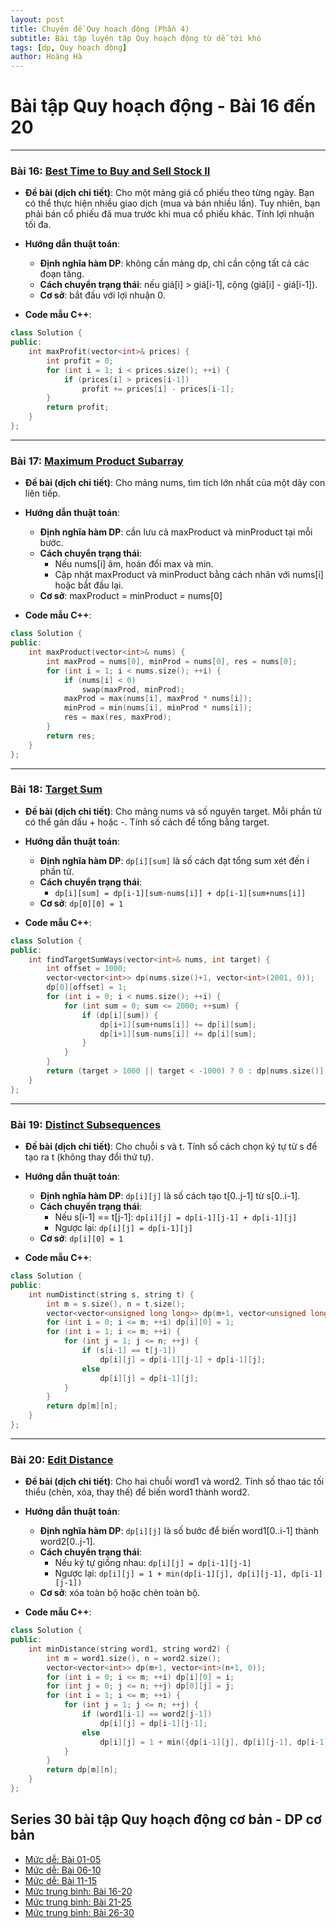 ```yaml
---
layout: post
title: Chuyên đề Quy hoạch động (Phần 4)
subtitle: Bài tập luyện tập Quy hoạch động từ dễ tới khó
tags: [dp, Quy hoạch động]
author: Hoàng Hà
---
```


# Bài tập Quy hoạch động - Bài 16 đến 20

---

### Bài 16: [Best Time to Buy and Sell Stock II](https://leetcode.com/problems/best-time-to-buy-and-sell-stock-ii/)

- **Đề bài (dịch chi tiết)**:
  Cho một mảng giá cổ phiếu theo từng ngày. Bạn có thể thực hiện nhiều giao dịch (mua và bán nhiều lần). Tuy nhiên, bạn phải bán cổ phiếu đã mua trước khi mua cổ phiếu khác. Tính lợi nhuận tối đa.

- **Hướng dẫn thuật toán**:
  - **Định nghĩa hàm DP**: không cần mảng dp, chỉ cần cộng tất cả các đoạn tăng.
  - **Cách chuyển trạng thái**: nếu giá[i] > giá[i-1], cộng (giá[i] - giá[i-1]).
  - **Cơ sở**: bắt đầu với lợi nhuận 0.

- **Code mẫu C++**:
```cpp
class Solution {
public:
    int maxProfit(vector<int>& prices) {
        int profit = 0;
        for (int i = 1; i < prices.size(); ++i) {
            if (prices[i] > prices[i-1])
                profit += prices[i] - prices[i-1];
        }
        return profit;
    }
};
```

---

### Bài 17: [Maximum Product Subarray](https://leetcode.com/problems/maximum-product-subarray/)

- **Đề bài (dịch chi tiết)**:
  Cho mảng nums, tìm tích lớn nhất của một dãy con liên tiếp.

- **Hướng dẫn thuật toán**:
  - **Định nghĩa hàm DP**: cần lưu cả maxProduct và minProduct tại mỗi bước.
  - **Cách chuyển trạng thái**:
    - Nếu nums[i] âm, hoán đổi max và min.
    - Cập nhật maxProduct và minProduct bằng cách nhân với nums[i] hoặc bắt đầu lại.
  - **Cơ sở**: maxProduct = minProduct = nums[0]

- **Code mẫu C++**:
```cpp
class Solution {
public:
    int maxProduct(vector<int>& nums) {
        int maxProd = nums[0], minProd = nums[0], res = nums[0];
        for (int i = 1; i < nums.size(); ++i) {
            if (nums[i] < 0)
                swap(maxProd, minProd);
            maxProd = max(nums[i], maxProd * nums[i]);
            minProd = min(nums[i], minProd * nums[i]);
            res = max(res, maxProd);
        }
        return res;
    }
};
```

---

### Bài 18: [Target Sum](https://leetcode.com/problems/target-sum/)

- **Đề bài (dịch chi tiết)**:
  Cho mảng nums và số nguyên target. Mỗi phần tử có thể gán dấu + hoặc -. Tính số cách để tổng bằng target.

- **Hướng dẫn thuật toán**:
  - **Định nghĩa hàm DP**: `dp[i][sum]` là số cách đạt tổng sum xét đến i phần tử.
  - **Cách chuyển trạng thái**:
    - `dp[i][sum] = dp[i-1][sum-nums[i]] + dp[i-1][sum+nums[i]]`
  - **Cơ sở**: `dp[0][0] = 1`

- **Code mẫu C++**:
```cpp
class Solution {
public:
    int findTargetSumWays(vector<int>& nums, int target) {
        int offset = 1000;
        vector<vector<int>> dp(nums.size()+1, vector<int>(2001, 0));
        dp[0][offset] = 1;
        for (int i = 0; i < nums.size(); ++i) {
            for (int sum = 0; sum <= 2000; ++sum) {
                if (dp[i][sum]) {
                    dp[i+1][sum+nums[i]] += dp[i][sum];
                    dp[i+1][sum-nums[i]] += dp[i][sum];
                }
            }
        }
        return (target > 1000 || target < -1000) ? 0 : dp[nums.size()][target+offset];
    }
};
```

---

### Bài 19: [Distinct Subsequences](https://leetcode.com/problems/distinct-subsequences/)

- **Đề bài (dịch chi tiết)**:
  Cho chuỗi s và t. Tính số cách chọn ký tự từ s để tạo ra t (không thay đổi thứ tự).

- **Hướng dẫn thuật toán**:
  - **Định nghĩa hàm DP**: `dp[i][j]` là số cách tạo t[0..j-1] từ s[0..i-1].
  - **Cách chuyển trạng thái**:
    - Nếu s[i-1] == t[j-1]: `dp[i][j] = dp[i-1][j-1] + dp[i-1][j]`
    - Ngược lại: `dp[i][j] = dp[i-1][j]`
  - **Cơ sở**: `dp[i][0] = 1`

- **Code mẫu C++**:
```cpp
class Solution {
public:
    int numDistinct(string s, string t) {
        int m = s.size(), n = t.size();
        vector<vector<unsigned long long>> dp(m+1, vector<unsigned long long>(n+1, 0));
        for (int i = 0; i <= m; ++i) dp[i][0] = 1;
        for (int i = 1; i <= m; ++i) {
            for (int j = 1; j <= n; ++j) {
                if (s[i-1] == t[j-1])
                    dp[i][j] = dp[i-1][j-1] + dp[i-1][j];
                else
                    dp[i][j] = dp[i-1][j];
            }
        }
        return dp[m][n];
    }
};
```

---

### Bài 20: [Edit Distance](https://leetcode.com/problems/edit-distance/)

- **Đề bài (dịch chi tiết)**:
  Cho hai chuỗi word1 và word2. Tính số thao tác tối thiểu (chèn, xóa, thay thế) để biến word1 thành word2.

- **Hướng dẫn thuật toán**:
  - **Định nghĩa hàm DP**: `dp[i][j]` là số bước để biến word1[0..i-1] thành word2[0..j-1].
  - **Cách chuyển trạng thái**:
    - Nếu ký tự giống nhau: `dp[i][j] = dp[i-1][j-1]`
    - Ngược lại: `dp[i][j] = 1 + min(dp[i-1][j], dp[i][j-1], dp[i-1][j-1])`
  - **Cơ sở**: xóa toàn bộ hoặc chèn toàn bộ.

- **Code mẫu C++**:
```cpp
class Solution {
public:
    int minDistance(string word1, string word2) {
        int m = word1.size(), n = word2.size();
        vector<vector<int>> dp(m+1, vector<int>(n+1, 0));
        for (int i = 0; i <= m; ++i) dp[i][0] = i;
        for (int j = 0; j <= n; ++j) dp[0][j] = j;
        for (int i = 1; i <= m; ++i) {
            for (int j = 1; j <= n; ++j) {
                if (word1[i-1] == word2[j-1])
                    dp[i][j] = dp[i-1][j-1];
                else
                    dp[i][j] = 1 + min({dp[i-1][j], dp[i][j-1], dp[i-1][j-1]});
            }
        }
        return dp[m][n];
    }
};
```
## Series 30 bài tập Quy hoạch động cơ bản - DP cơ bản
- [Mức dễ: Bài 01-05](https://habelle.github.io/2025-04-27-chuyen-de-quy-hoach-dong-dp-01-05/)
- [Mức dễ: Bài 06-10](https://habelle.github.io/2025-04-27-chuyen-de-quy-hoach-dong-dp-06-10/)
- [Mức dễ: Bài 11-15](https://habelle.github.io/2025-04-27-chuyen-de-quy-hoach-dong-dp-11-15/)
- [Mức trung bình: Bài 16-20](https://habelle.github.io/2025-04-27-chuyen-de-quy-hoach-dong-dp-16-20/)
- [Mức trung bình: Bài 21-25](https://habelle.github.io/2025-04-27-chuyen-de-quy-hoach-dong-dp-21-25/)
- [Mức trung bình: Bài 26-30](https://habelle.github.io/2025-04-27-chuyen-de-quy-hoach-dong-dp-26-30/)

